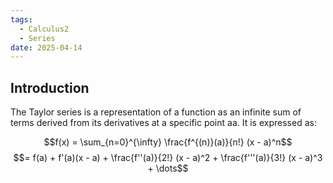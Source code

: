 ```yaml
---
tags:
  - Calculus2
  - Series
date: 2025-04-14
---
```

## Introduction 
The Taylor series is a representation of a function as an infinite sum of terms derived from its derivatives at a specific point aa. It is expressed as:

$$f(x) = \sum_{n=0}^{\infty} \frac{f^{(n)}(a)}{n!} (x - a)^n$$
$$= f(a) + f'(a)(x - a) + \frac{f''(a)}{2!} (x - a)^2 + \frac{f'''(a)}{3!} (x - a)^3 + \dots$$
